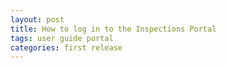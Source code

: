```yaml
---
layout: post
title: How to log in to the Inspections Portal
tags: user guide portal
categories: first release
---
```


